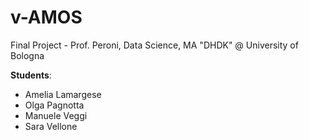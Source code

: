 # v-AMOS
Final Project - Prof. Peroni, Data Science, MA "DHDK" @ University of Bologna  
   
**Students**:
- Amelia Lamargese
- Olga Pagnotta
- Manuele Veggi
- Sara Vellone
